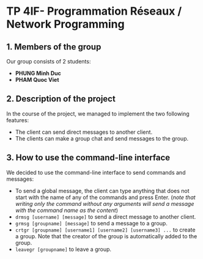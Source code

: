 # TP 4IF- Programmation Réseaux / Network Programming
## 1. Members of the group
Our group consists of 2 students:
- **PHUNG Minh Duc**
- **PHAM Quoc Viet**
## 2. Description of the project
In the course of the project, we managed to implement the two following features:
- The client can send direct messages to another client.
- The clients can make a group chat and send messages to the group.


## 3. How to use the command-line interface
We decided to use the command-line interface to send commands and messages:
- To send a global message, the client can type anything that does not start with the name of any of the commands and press Enter. (*note that writing only the command without any arguments will send a message with the command name as the content*)
- `drmsg [username] [message]` to send a direct message to another client.
- `grmsg [groupname] [message]` to send a message to a group.
- `crtgr [groupname] [username1] [username2] [username3] ...` to create a group. Note that the creator of the group is automatically added to the group.
- `leavegr [groupname]` to leave a group.

